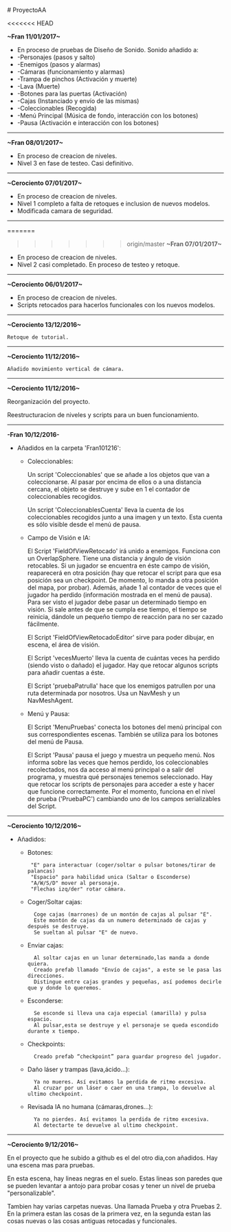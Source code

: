 ﻿﻿# ProyectoAA

<<<<<<< HEAD


**~Fran 11/01/2017~**

* En proceso de pruebas de Diseño de Sonido. Sonido añadido a:
* -Personajes (pasos y salto)
* -Enemigos (pasos y alarmas)
* -Cámaras (funcionamiento y alarmas)
* -Trampa de pinchos (Activación y muerte)
* -Lava (Muerte)
* -Botones para las puertas (Activación)
* -Cajas (Instanciado y envío de las mismas)
* -Coleccionables (Recogida)
* -Menú Principal (Música de fondo, interacción con los botones)
* -Pausa (Activación e interacción con los botones)


---------------------------------------------------------------------
**~Fran 08/01/2017~**

* En proceso de creacion de niveles.
* Nivel 3 en fase de testeo. Casi definitivo.

---------------------------------------------------------------------
**~Cerociento 07/01/2017~**

* En proceso de creacion de niveles.
* Nivel 1 completo a falta de retoques e inclusion de nuevos modelos.
* Modificada camara de seguridad.

---------------------------------------------------------------------

=======
>>>>>>> origin/master
**~Fran 07/01/2017~**

* En proceso de creacion de niveles.
* Nivel 2 casi completado. En proceso de testeo y retoque.

---------------------------------------------------------------------


**~Cerociento 06/01/2017~**

* En proceso de creacion de niveles.
* Scripts retocados para hacerlos funcionales con los nuevos modelos.

---------------------------------------------------------------------


**~Cerociento 13/12/2016~**
 
    Retoque de tutorial.

---------------------------------------------------------------------


**~Cerociento 11/12/2016~**
  
    Añadido movimiento vertical de cámara.

----------------------------------------------------------------------------------

**~Cerociento 11/12/2016~**

  Reorganización del proyecto.

  Reestructuracion de niveles y scripts para un buen funcionamiento.

--------------------------------------------------------------------------------------

**-Fran 10/12/2016-**

* Añadidos en la carpeta 'Fran101216':

   * Coleccionables:
   
      Un script 'Coleccionables' que se añade a los objetos que van a coleccionarse. 
      Al pasar por encima de ellos o a una distancia cercana, el objeto se destruye y 
      sube en 1 el contador de coleccionables recogidos.
     
      Un script 'ColeccionablesCuenta' lleva la cuenta de los coleccionables recogidos 
      junto a una imagen y un texto. Esta cuenta es sólo visible desde el menú de pausa.
     
     
   * Campo de Visión e IA:

      El Script 'FieldOfViewRetocado' irá unido a enemigos. Funciona con un OverlapSphere. 
      Tiene una distancia y ángulo de visión retocables. Si un jugador se encuentra en éste 
      campo de visión, reaparecerá en otra posición (hay que retocar el script para que esa 
      posición sea un checkpoint. De momento, lo manda a otra posición del mapa, por probar). 
      Además,  añade 1 al contador de veces que el jugador ha perdido (información mostrada en 
      el menú de pausa). Para ser visto el jugador debe pasar un determinado tiempo en visión. 
      Si sale antes de que se cumpla ese tiempo, el tiempo se reinicia,  dándole un pequeño 
      tiempo de reacción para no ser cazado fácilmente.
     
      El Script 'FieldOfViewRetocadoEditor' sirve para poder dibujar, en escena, el área de visión.
     
      El Script 'vecesMuerto' lleva la cuenta de cuántas veces ha perdido (siendo visto o dañado) 
      el jugador. Hay que retocar algunos scripts para añadir cuentas a éste.
     
      El Script 'pruebaPatrulla' hace que los enemigos patrullen por una ruta determinada por
      nosotros. Usa un NavMesh y un NavMeshAgent.
     
     
   * Menú y Pausa:
   
      El Script 'MenuPruebas' conecta los botones del menú principal con sus correspondientes 
      escenas. También se utiliza  para los botones del menú de Pausa.

      El Script 'Pausa' pausa el juego y muestra un pequeño menú. Nos informa sobre las veces
      que hemos perdido, los coleccionables recolectados, nos da acceso al menú principal 
      o a salir del programa, y muestra qué personajes tenemos seleccionado. Hay que retocar
      los scripts de personajes para acceder a este y hacer que funcione correctamente.
      Por el momento, funciona en el nivel de prueba ('PruebaPC') cambiando uno de los 
      campos serializables del Script.


---------------------------------------------------------------------------------------------------------------------------


**~Cerociento 10/12/2016~**

* Añadidos:
     
    * Botones: 
    
           "E" para interactuar (coger/soltar o pulsar botones/tirar de palancas)
           "Espacio" para habilidad unica (Saltar o Esconderse)
           "A/W/S/D" mover al personaje.
           "Flechas izq/der" rotar cámara.

    * Coger/Soltar cajas: 
    
            Coge cajas (marrones) de un montón de cajas al pulsar "E".
            Este montón de cajas da un numero determinado de cajas y después se destruye.
            Se sueltan al pulsar "E" de nuevo.

    * Enviar cajas: 
    
            Al soltar cajas en un lunar determinado,las manda a donde quiera.             
            Creado prefab llamado "Envío de cajas", a este se le pasa las direcciones. 
            Distingue entre cajas grandes y pequeñas, así podemos decirle que y donde lo queremos. 

    * Esconderse:
    
            Se esconde si lleva una caja especial (amarilla) y pulsa espacio.
            Al pulsar,esta se destruye y el personaje se queda escondido durante x tiempo.

    * Checkpoints: 
    
            Creado prefab “checkpoint” para guardar progreso del jugador.
 
    * Daño láser y trampas (lava,ácido...):
    
            Ya no mueres. Así evitamos la perdida de ritmo excesiva.
            Al cruzar por un láser o caer en una trampa, lo devuelve al ultimo checkpoint.

    * Revisada IA no humana (cámaras,drones...):
    
            Ya no pierdes. Así evitamos la perdida de ritmo excesiva.
            Al detectarte te devuelve al ultimo checkpoint.

-------------------------------------------------------------------------------------------

**~Cerociento  9/12/2016~**

En el proyecto que he subido a github es el del otro dia,con añadidos. Hay una escena mas para pruebas.

En esta escena, hay lineas negras en el suelo. Estas lineas son paredes que se pueden levantar a antojo para probar cosas y tener un nivel de prueba "personalizable".

Tambien hay varias carpetas nuevas. Una llamada Prueba  y otra Pruebas 2. En la primera estan las cosas de la primera vez, en la segunda estan las cosas nuevas o las cosas antiguas retocadas y funcionales.
